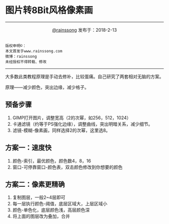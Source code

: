 # 图片转8Bit风格像素画

---

<div align = center><a href="http://www.weibo.com/rainssong">@rainssong</a> 发布于：2018-2-13</div>

<br>

```
版权申明©：
本文首发于www.rainssong.com 
微博：rainssong 
未经授权不得转载、修改
```

---

大多数此类教程原理是手动去修补，比较蛋痛。自己研究了两套相对无脑的方案。

原理——减少颜色，突出边缘，减少格子。

## 预备步骤

1. GIMP打开图片，调整宽高（2的次幂，如256，512，1024）
2. 卡通滤镜（约等于PS强化边缘），调整曲线，突出明暗关系，减少细节。
3. 滤镜-模糊-像素画，同样选择2的次幂，这里选8。

## 方案一：速度快

1. 颜色-索引，最优颜色，颜色数4，8，16
2. 窗口-可停靠窗口-颜色表，双击颜色修改到你想要的颜色

## 方案二：像素更精确

1. 复制图层，一般2~4层即可
2. 每一层执行颜色-阈值，底层区域大，上层区域小
3. 颜色-单色化，底层颜色浅，高层颜色深
4. 将上面的图层改为叠加，合并
